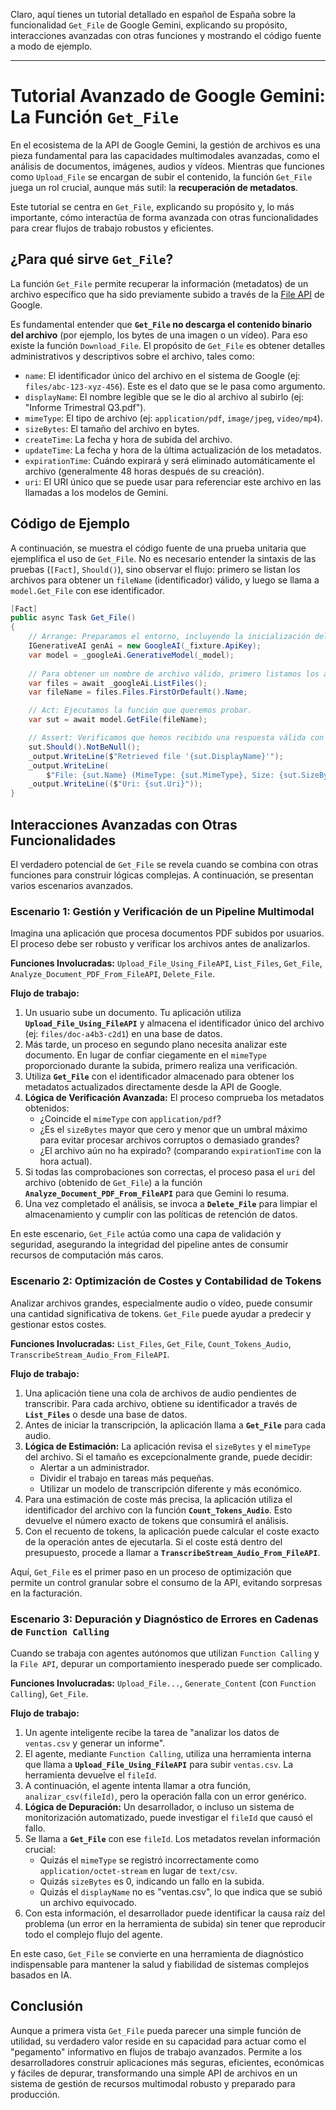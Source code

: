 Claro, aquí tienes un tutorial detallado en español de España sobre la funcionalidad `Get_File` de Google Gemini, explicando su propósito, interacciones avanzadas con otras funciones y mostrando el código fuente a modo de ejemplo.

---

# Tutorial Avanzado de Google Gemini: La Función `Get_File`

En el ecosistema de la API de Google Gemini, la gestión de archivos es una pieza fundamental para las capacidades multimodales avanzadas, como el análisis de documentos, imágenes, audios y vídeos. Mientras que funciones como `Upload_File` se encargan de subir el contenido, la función `Get_File` juega un rol crucial, aunque más sutil: la **recuperación de metadatos**.

Este tutorial se centra en `Get_File`, explicando su propósito y, lo más importante, cómo interactúa de forma avanzada con otras funcionalidades para crear flujos de trabajo robustos y eficientes.

## ¿Para qué sirve `Get_File`?

La función `Get_File` permite recuperar la información (metadatos) de un archivo específico que ha sido previamente subido a través de la [File API](https://ai.google.dev/api/files) de Google.

Es fundamental entender que **`Get_File` no descarga el contenido binario del archivo** (por ejemplo, los bytes de una imagen o un vídeo). Para eso existe la función `Download_File`. El propósito de `Get_File` es obtener detalles administrativos y descriptivos sobre el archivo, tales como:

*   `name`: El identificador único del archivo en el sistema de Google (ej: `files/abc-123-xyz-456`). Este es el dato que se le pasa como argumento.
*   `displayName`: El nombre legible que se le dio al archivo al subirlo (ej: "Informe Trimestral Q3.pdf").
*   `mimeType`: El tipo de archivo (ej: `application/pdf`, `image/jpeg`, `video/mp4`).
*   `sizeBytes`: El tamaño del archivo en bytes.
*   `createTime`: La fecha y hora de subida del archivo.
*   `updateTime`: La fecha y hora de la última actualización de los metadatos.
*   `expirationTime`: Cuándo expirará y será eliminado automáticamente el archivo (generalmente 48 horas después de su creación).
*   `uri`: El URI único que se puede usar para referenciar este archivo en las llamadas a los modelos de Gemini.

## Código de Ejemplo

A continuación, se muestra el código fuente de una prueba unitaria que ejemplifica el uso de `Get_File`. No es necesario entender la sintaxis de las pruebas (`[Fact]`, `Should()`), sino observar el flujo: primero se listan los archivos para obtener un `fileName` (identificador) válido, y luego se llama a `model.Get_File` con ese identificador.

```csharp
[Fact]
public async Task Get_File()
{
    // Arrange: Preparamos el entorno, incluyendo la inicialización del cliente de la API.
    IGenerativeAI genAi = new GoogleAI(_fixture.ApiKey);
    var model = _googleAi.GenerativeModel(_model);
    
    // Para obtener un nombre de archivo válido, primero listamos los archivos existentes.
    var files = await _googleAi.ListFiles();
    var fileName = files.Files.FirstOrDefault().Name;

    // Act: Ejecutamos la función que queremos probar.
    var sut = await model.GetFile(fileName);

    // Assert: Verificamos que hemos recibido una respuesta válida con metadatos.
    sut.Should().NotBeNull();
    _output.WriteLine($"Retrieved file '{sut.DisplayName}'");
    _output.WriteLine(
        $"File: {sut.Name} (MimeType: {sut.MimeType}, Size: {sut.SizeBytes} bytes, Created: {sut.CreateTime} UTC, Updated: {sut.UpdateTime} UTC)");
    _output.WriteLine(($"Uri: {sut.Uri}"));
}
```

## Interacciones Avanzadas con Otras Funcionalidades

El verdadero potencial de `Get_File` se revela cuando se combina con otras funciones para construir lógicas complejas. A continuación, se presentan varios escenarios avanzados.

### Escenario 1: Gestión y Verificación de un Pipeline Multimodal

Imagina una aplicación que procesa documentos PDF subidos por usuarios. El proceso debe ser robusto y verificar los archivos antes de analizarlos.

**Funciones Involucradas:** `Upload_File_Using_FileAPI`, `List_Files`, `Get_File`, `Analyze_Document_PDF_From_FileAPI`, `Delete_File`.

**Flujo de trabajo:**

1.  Un usuario sube un documento. Tu aplicación utiliza **`Upload_File_Using_FileAPI`** y almacena el identificador único del archivo (ej: `files/doc-a4b3-c2d1`) en una base de datos.
2.  Más tarde, un proceso en segundo plano necesita analizar este documento. En lugar de confiar ciegamente en el `mimeType` proporcionado durante la subida, primero realiza una verificación.
3.  Utiliza **`Get_File`** con el identificador almacenado para obtener los metadatos actualizados directamente desde la API de Google.
4.  **Lógica de Verificación Avanzada:** El proceso comprueba los metadatos obtenidos:
    *   ¿Coincide el `mimeType` con `application/pdf`?
    *   ¿Es el `sizeBytes` mayor que cero y menor que un umbral máximo para evitar procesar archivos corruptos o demasiado grandes?
    *   ¿El archivo aún no ha expirado? (comparando `expirationTime` con la hora actual).
5.  Si todas las comprobaciones son correctas, el proceso pasa el `uri` del archivo (obtenido de `Get_File`) a la función **`Analyze_Document_PDF_From_FileAPI`** para que Gemini lo resuma.
6.  Una vez completado el análisis, se invoca a **`Delete_File`** para limpiar el almacenamiento y cumplir con las políticas de retención de datos.

En este escenario, `Get_File` actúa como una capa de validación y seguridad, asegurando la integridad del pipeline antes de consumir recursos de computación más caros.

### Escenario 2: Optimización de Costes y Contabilidad de Tokens

Analizar archivos grandes, especialmente audio o vídeo, puede consumir una cantidad significativa de tokens. `Get_File` puede ayudar a predecir y gestionar estos costes.

**Funciones Involucradas:** `List_Files`, `Get_File`, `Count_Tokens_Audio`, `TranscribeStream_Audio_From_FileAPI`.

**Flujo de trabajo:**

1.  Una aplicación tiene una cola de archivos de audio pendientes de transcribir. Para cada archivo, obtiene su identificador a través de **`List_Files`** o desde una base de datos.
2.  Antes de iniciar la transcripción, la aplicación llama a **`Get_File`** para cada audio.
3.  **Lógica de Estimación:** La aplicación revisa el `sizeBytes` y el `mimeType` del archivo. Si el tamaño es excepcionalmente grande, puede decidir:
    *   Alertar a un administrador.
    *   Dividir el trabajo en tareas más pequeñas.
    *   Utilizar un modelo de transcripción diferente y más económico.
4.  Para una estimación de coste más precisa, la aplicación utiliza el identificador del archivo con la función **`Count_Tokens_Audio`**. Esto devuelve el número exacto de tokens que consumirá el análisis.
5.  Con el recuento de tokens, la aplicación puede calcular el coste exacto de la operación antes de ejecutarla. Si el coste está dentro del presupuesto, procede a llamar a **`TranscribeStream_Audio_From_FileAPI`**.

Aquí, `Get_File` es el primer paso en un proceso de optimización que permite un control granular sobre el consumo de la API, evitando sorpresas en la facturación.

### Escenario 3: Depuración y Diagnóstico de Errores en Cadenas de `Function Calling`

Cuando se trabaja con agentes autónomos que utilizan `Function Calling` y la `File API`, depurar un comportamiento inesperado puede ser complicado.

**Funciones Involucradas:** `Upload_File...`, `Generate_Content` (con `Function Calling`), `Get_File`.

**Flujo de trabajo:**

1.  Un agente inteligente recibe la tarea de "analizar los datos de `ventas.csv` y generar un informe".
2.  El agente, mediante `Function Calling`, utiliza una herramienta interna que llama a **`Upload_File_Using_FileAPI`** para subir `ventas.csv`. La herramienta devuelve el `fileId`.
3.  A continuación, el agente intenta llamar a otra función, `analizar_csv(fileId)`, pero la operación falla con un error genérico.
4.  **Lógica de Depuración:** Un desarrollador, o incluso un sistema de monitorización automatizado, puede investigar el `fileId` que causó el fallo.
5.  Se llama a **`Get_File`** con ese `fileId`. Los metadatos revelan información crucial:
    *   Quizás el `mimeType` se registró incorrectamente como `application/octet-stream` en lugar de `text/csv`.
    *   Quizás `sizeBytes` es 0, indicando un fallo en la subida.
    *   Quizás el `displayName` no es "ventas.csv", lo que indica que se subió un archivo equivocado.
6.  Con esta información, el desarrollador puede identificar la causa raíz del problema (un error en la herramienta de subida) sin tener que reproducir todo el complejo flujo del agente.

En este caso, `Get_File` se convierte en una herramienta de diagnóstico indispensable para mantener la salud y fiabilidad de sistemas complejos basados en IA.

## Conclusión

Aunque a primera vista `Get_File` pueda parecer una simple función de utilidad, su verdadero valor reside en su capacidad para actuar como el "pegamento" informativo en flujos de trabajo avanzados. Permite a los desarrolladores construir aplicaciones más seguras, eficientes, económicas y fáciles de depurar, transformando una simple API de archivos en un sistema de gestión de recursos multimodal robusto y preparado para producción.